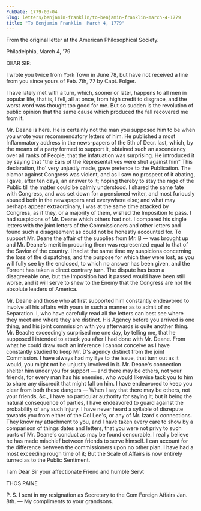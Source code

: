 ```yaml
---
PubDate: 1779-03-04
Slug: letters/benjamin-franklin/to-benjamin-franklin-march-4-1779
title: "To Benjamin Franklin  March 4, 1779"
---
```


   From the original letter at the American Philosophical Society.

   Philadelphia, March 4, '79

   DEAR SIR:

   I wrote you twice from York Town in June 78, but have not received a line
   from you since yours of Feb. 7th, 77 by Capt. Folger.

   I have lately met with a turn, which, sooner or later, happens to all men
   in popular life, that is, I fell, all at once, from high credit to
   disgrace, and the worst word was thought too good for me. But so sudden is
   the revolution of public opinion that the same cause which produced the
   fall recovered me from it.

   Mr. Deane is here. He is certainly not the man you supposed him to be when
   you wrote your recommendatory letters of him. He published a most
   Inflammatory address in the news-papers of the 5th of Decr. last, which,
   by the means of a party formed to support it, obtained such an ascendancy
   over all ranks of People, that the infatuation was surprising. He
   introduced it by saying that "the Ears of the Representatives were shut
   against him" This declaration, tho' very unjustly made, gave pretence
   to the Publication. The clamor against Congress was violent, and as I saw
   no prospect of it abating, I gave, after ten days, an answer to it; hoping
   thereby to stay the rage of the Public till the matter could be calmly
   understood. I shared the same fate with Congress, and was set down for a
   pensioned writer, and most furiously abused both in the newspapers and
   everywhere else; and what may perhaps appear extraordinary, I was at the
   same time attacked by Congress, as if they, or a majority of them, wished
   the Imposition to pass. I had suspicions of Mr. Deane which others had
   not. I compared his single letters with the joint letters of the
   Commissioners and other letters and found such a disagreement as could not
   be honestly accounted for. To support Mr. Deane the affair of the supplies
   from Mr. B &mdash; was brought up and Mr. Deane's merit in procuring them was
   represented equal to that of the Savior of the country. I had at the same
   time my suspicions concerning the loss of the dispatches, and the purpose
   for which they were lost, as you will fully see by the enclosed, to which
   no answer has been given, and the Torrent has taken a direct contrary
   turn. The dispute has been a disagreeable one, but the Imposition had it
   passed would have been still worse, and it will serve to shew to the Enemy
   that the Congress are not the absolute leaders of America.

   Mr. Deane and those who at first supported him constantly endeavored to
   involve all his affairs with yours in such a manner as to admit of no
   Separation. I, who have carefully read all the letters can best see where
   they meet and where they are distinct. His Agency before you arrived is
   one thing, and his joint commission with you afterwards is quite another
   thing. Mr. Beache exceedingly surprised me one day, by telling me, that
   he supposed I intended to attack you after I had done with Mr. Deane. From
   what he could draw such an inference I cannot conceive as I have
   constantly studied to keep Mr. D's agency distinct from the joint
   Commission. I have always had my Eye to the issue, that turn out as it
   would, you might not be unjustly involved in it. Mr. Deane's connection
   shelter him under you for support &mdash; and there may be others, not your
   friends, for every man has his enemies, who would likewise tack you to him
   to share any discredit that might fall on him. I have endeavored to keep
   you clear from both these dangers &mdash; When I say that there may be others,
   not your friends, &c., I have no particular authority for saying it; but
   it being the natural consequence of parties, I have endeavored to guard
   against the probability of any such Injury. I have never heard a syllable of
   disrepute towards you from either of the Col Lee's, or any of Mr.
   Izard's connections. They know my attachment to you, and I have taken
   every care to show by a comparison of things dates and letters, that you
   were not privy to such parts of Mr. Deane's conduct as may be found
   censurable. I really believe he has made mischief between friends to serve
   himself. I can account for the difference between the commissioners upon
   no other plan. I have had a most exceeding rough time of it; But the Scale
   of Affairs is now entirely turned as to the Public Sentiment.

   I am Dear Sir your affectionate Friend and humble Servt

   THOS PAINE

   P. S. I sent in my resignation as Secretary to the Com Foreign
   Affairs Jan. 8th. &mdash; My compliments to your grandsons.


